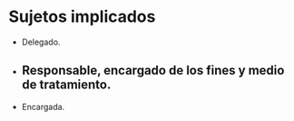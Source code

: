 # Sujetos implicados
- Delegado.
- Responsable, encargado de los fines y medio de tratamiento.
	- 
- Encargada.